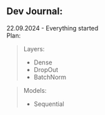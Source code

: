 ## Dev Journal:
22.09.2024 - Everything started<br>
Plan:<br>
> Layers:
> - Dense
> - DropOut
> - BatchNorm

> Models:
> - Sequential
